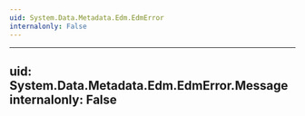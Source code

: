 ```yaml
---
uid: System.Data.Metadata.Edm.EdmError
internalonly: False
---
```


---
uid: System.Data.Metadata.Edm.EdmError.Message
internalonly: False
---
